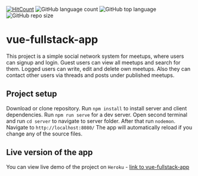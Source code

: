 [![HitCount](http://hits.dwyl.io/{chrisbg69}/{vue-fullstack-app}.svg)](http://hits.dwyl.io/{chrisbg69}/{vue-fullstack-app})
![GitHub language count](https://img.shields.io/github/languages/count/chrisbg69/vue-fullstack-app)
![GitHub top language](https://img.shields.io/github/languages/top/chrisbg69/vue-fullstack-app)
![GitHub repo size](https://img.shields.io/github/repo-size/chrisbg69/vue-fullstack-app)

# vue-fullstack-app

This project is a simple social network system for meetups, where users can signup and login. Guest users can view all meetups and search for them. Logged users can write, edit and delete own meetups. Also they can contact other users via threads and posts under published meetups.

## Project setup

Download or clone repository. Run `npm install` to install server and client dependencies.
Run `npm run serve` for a dev server. Open second terminal and run `cd server` to navigate to server folder. After that run `nodemon`. Navigate to `http://localhost:8080/` The app will automatically reload if you change any of the source files.

## Live version of the app

You can view live demo of the project on `Heroku` - [link to vue-fullstack-app](https://vue-meetups-app.herokuapp.com/)
